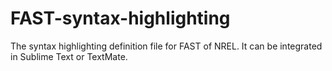 # FAST-syntax-highlighting
The syntax highlighting definition file for FAST of NREL. It can be integrated in Sublime Text or TextMate.
